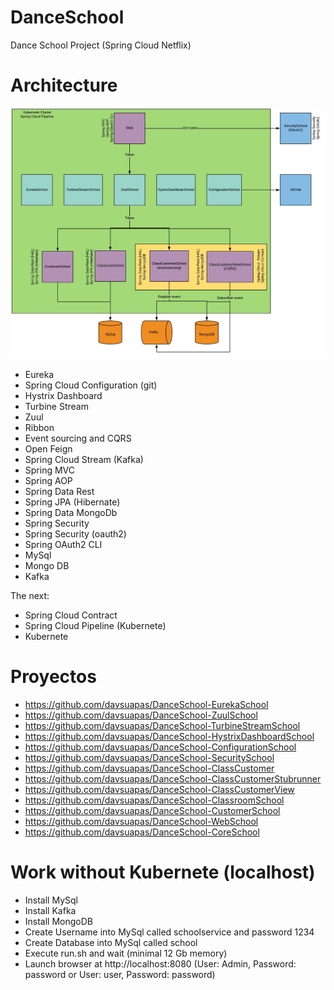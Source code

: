 # DanceSchool
Dance School Project (Spring Cloud Netflix)

# Architecture

![Architecture](https://github.com/davsuapas/DanceSchool/blob/master/Architecture.jpg)

- Eureka
- Spring Cloud Configuration (git)
- Hystrix Dashboard
- Turbine Stream
- Zuul
- Ribbon
- Event sourcing and CQRS
- Open Feign
- Spring Cloud Stream (Kafka)
- Spring MVC
- Spring AOP
- Spring Data Rest
- Spring JPA (Hibernate)
- Spring Data MongoDb
- Spring Security
- Spring Security (oauth2)
- Spring OAuth2 CLI
- MySql
- Mongo DB
- Kafka

The next: 

- Spring Cloud Contract
- Spring Cloud Pipeline (Kubernete)
- Kubernete

# Proyectos

- https://github.com/davsuapas/DanceSchool-EurekaSchool
- https://github.com/davsuapas/DanceSchool-ZuulSchool
- https://github.com/davsuapas/DanceSchool-TurbineStreamSchool
- https://github.com/davsuapas/DanceSchool-HystrixDashboardSchool
- https://github.com/davsuapas/DanceSchool-ConfigurationSchool
- https://github.com/davsuapas/DanceSchool-SecuritySchool
- https://github.com/davsuapas/DanceSchool-ClassCustomer
- https://github.com/davsuapas/DanceSchool-ClassCustomerStubrunner
- https://github.com/davsuapas/DanceSchool-ClassCustomerView
- https://github.com/davsuapas/DanceSchool-ClassroomSchool
- https://github.com/davsuapas/DanceSchool-CustomerSchool
- https://github.com/davsuapas/DanceSchool-WebSchool
- https://github.com/davsuapas/DanceSchool-CoreSchool

# Work without Kubernete (localhost)

- Install MySql
- Install Kafka
- Install MongoDB
- Create Username into MySql called schoolservice and password 1234
- Create Database into MySql called school
- Execute run.sh and wait (minimal 12 Gb memory)
- Launch browser at http://localhost:8080 (User: Admin, Password: password or User: user, Password: password)
